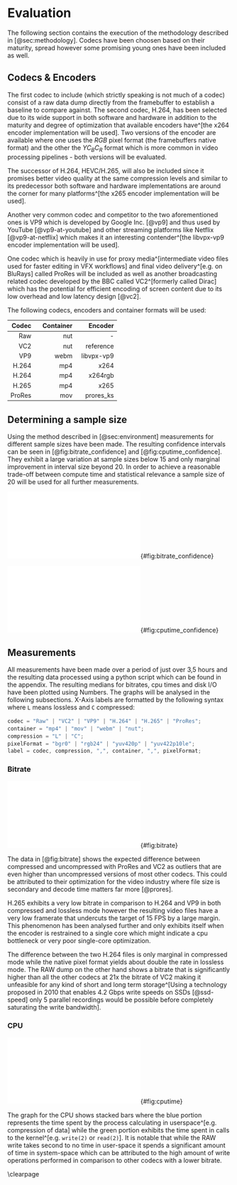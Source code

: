 # Evaluation

<!-- Glossary for framebuffer -->

The following section contains the execution of the methodology described in [@sec:methodology]. Codecs have been choosen based on their maturity, spread however some promising young ones have been included as well.

## Codecs & Encoders

The first codec to include (which strictly speaking is not much of a codec) consist of a raw data dump directly from the framebuffer to establish a baseline to compare against.
The second codec, H.264, has been selected due to its wide support in both software and hardware in addition to the maturity and degree of optimization that available encoders have^[the x264 encoder implementation will be used]. Two versions of the encoder are available where one uses the $RGB$ pixel format (the framebuffers native format) and the other the $YC_BC_R$ format which is more common in video processing pipelines - both versions will be evaluated.

The successor of H.264, HEVC/H.265, will also be included since it promises better video quality at the same compression levels and similar to its predecessor both software and hardware implementations are around the corner for many platforms^[the x265 encoder implementation will be used].

Another very common codec and competitor to the two aforementioned ones is VP9 which is developed by Google Inc. [@vp9] and thus used by YouTube [@vp9-at-youtube] and other streaming platforms like Netflix [@vp9-at-netflix] which makes it an interesting contender^[the libvpx-vp9 encoder implementation will be used].

One codec which is heavily in use for proxy media^[intermediate video files used for faster editing in VFX workflows] and final video delivery^[e.g. on BluRays] called ProRes will be included as well as another broadcasting related codec developed by the BBC called VC2^[formerly called Dirac] which has the potential for efficient encoding of screen content due to its low overhead and low latency design [@vc2].

The following codecs, encoders and container formats will be used:

|                 Codec | &nbsp;&nbsp;&nbsp;Container | &nbsp;&nbsp;&nbsp;&nbsp;&nbsp;&nbsp;Encoder |
|----------------------:|----------------------------:|--------------------------------------------:|
| &nbsp;&nbsp;&nbsp;Raw |                         nut |                                           - |
|                   VC2 |                         nut |                                   reference |
|                   VP9 |                        webm |                                  libvpx-vp9 |
|                 H.264 |                         mp4 |                                        x264 |
|                 H.264 |                         mp4 |                                     x264rgb |
|                 H.265 |                         mp4 |                                        x265 |
|                ProRes |                         mov |                                   prores_ks |

## Determining a sample size

Using the method described in [@sec:environment] measurements for different sample sizes have been made. The resulting confidence intervals can be seen in [@fig:bitrate_confidence] and [@fig:cputime_confidence]. They exhibit a large variation at sample sizes below 15 and only marginal improvement in interval size beyond 20. In order to achieve a reasonable trade-off between compute time and statistical relevance a sample size of 20 will be used for all further measurements.

![Bitrate confidence intervals](src/graphs/bitrate_confidence.pdf){#fig:bitrate_confidence}

![CPU time confidence intervals](src/graphs/cputime_confidence.pdf){#fig:cputime_confidence}

## Measurements

All measurements have been made over a period of just over 3,5 hours and the resulting data processed using a python script which can be found in the appendix. The resulting medians for bitrates, cpu times and disk I/O have been plotted using Numbers. The graphs will be analysed in the following subsections. X-Axis labels are formatted by the following syntax where `L` means lossless and `C` compressed:

```javascript
codec = "Raw" | "VC2" | "VP9" | "H.264" | "H.265" | "ProRes";
container = "mp4" | "mov" | "webm" | "nut";
compression = "L" | "C";
pixelFormat = "bgr0" | "rgb24" | "yuv420p" | "yuv422p10le";
label = codec, compression, ",", container, ",", pixelFormat;
```

<!-- TODO Append the python script -->

### Bitrate

![Measurement - Bitrate](src/graphs/bitrate.pdf){#fig:bitrate}

The data in [@fig:bitrate] shows the expected difference between compressed and uncompressed with ProRes and VC2 as outliers that are even higher than uncompressed versions of most other codecs. This could be attributed to their optimization for the video industry where file size is secondary and decode time matters far more [@prores].

H.265 exhibits a very low bitrate in comparison to H.264 and VP9 in both compressed and lossless mode however the resulting video files have a very low framerate that undercuts the target of 15 FPS by a large margin. This phenomenon has been analysed further and only exhibits itself when the encoder is restrained to a single core which might indicate a cpu bottleneck or very poor single-core optimization.

The difference between the two H.264 files is only marginal in compressed mode while the native pixel format yields about double the rate in lossless mode. The RAW dump on the other hand shows a bitrate that is significantly higher than all the other codecs at 21x the bitrate of VC2 making it unfeasible for any kind of short and long term storage^[Using a technology proposed in 2010 that enables 4.2 Gbps write speeds on SSDs [@ssd-speed] only 5 parallel recordings would be possible before completely saturating the write bandwidth].

### CPU

![Measurement - CPU time](src/graphs/cputime.pdf){#fig:cputime}

The graph for the CPU shows stacked bars where the blue portion represents the time spent by the process calculating in userspace^[e.g. compression of data] while the green portion exhibits the time spent in calls to the kernel^[e.g. `write(2)` or `read(2)`]. It is notable that while the RAW write takes second to no time in user-space it spends a significant amount of time in system-space which can be attributed to the high amount of write operations performed in comparison to other codecs with a lower bitrate.

\clearpage
